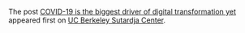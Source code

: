 The post [COVID-19 is the biggest driver of digital transformation yet](https://timesofindia.indiatimes.com/blogs/voices/covid-19-is-the-biggest-driver-of-digital-transformation-yet/) appeared first on [UC Berkeley Sutardja Center](http://scet.berkeley.edu).
